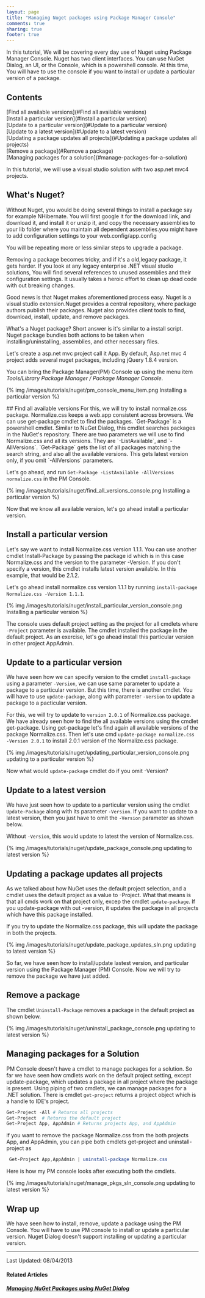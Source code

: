```yaml
---
layout: page
title: "Managing Nuget packages using Package Manager Console"
comments: true
sharing: true
footer: true
---
```

  
 In this tutorial, We will be covering every day use of Nuget using Package Manager Console. Nuget has two client interfaces. You can use NuGet Dialog, an UI, or the Console, which is a powershell console. At this time, You will have to use the console if you want to install or update a particular version of a package. 

## Contents

 <div>   [Find all available versions](#Find all available versions)</div>
 <div>   [Install a particular version](#Install a particular version)</div>
 <div>   [Update to a particular version](#Update to a particular version)</div>
 <div>   [Update to a latest version](#Update to a latest version)</div>
 <div>   [Updating a package updates all projects](#Updating a package updates all projects)</div>
 <div>   [Remove a package](#Remove a package)</div>
 <div>   [Managing packages for a solution](#manage-packages-for-a-solution)</div>
  

 In this tutorial, we will use a visual studio solution with two asp.net mvc4 projects. 


## What's Nuget?
  Without Nuget, you would be doing several things to install a package say for example NHibernate. You will first google it for the download link,
and download it, and install it or unzip it, and copy the necessary assemblies to your lib folder where you maintain all dependent assemblies.you might have to add configuration settings to your web.config/app.config 


 You will be repeating more or less similar steps to upgrade a package. 

 Removing a package becomes tricky, and if it's a old,legacy package, it gets harder. If you look at any legacy enterprise .NET visual studio solutions, You will find several references to unused assemblies and their configuration settings. It usually takes a heroic effort to clean up dead code with out breaking changes.

  Good news is that Nuget makes aforementioned process easy. Nuget is a visual studio extension.Nuget provides a central repository, where package authors publish their packages. Nuget also provides client tools to find, download, install, update, and remove packages.   
 
 What's a Nuget package? Short answer is it's similar to a install script. Nuget package bundles both actions to be taken when installing/uninstalling, assemblies, and other necessary files.

 Let's create a asp.net mvc project call it App. By default, Asp.net mvc 4 project adds several nuget packages, including jQuery 1.8.4 version. 

You can bring the Package Manager(PM) Console up using the menu item *Tools/Library Package Manager / Package Manager Console*. 

{% img /images/tutorials/nuget/pm_console_menu_item.png Installing a particular version  %}

<div id="Find all available versions"></div>
## Find all available versions 
 For this, we will try to install normalize.css package. Normalize.css keeps a web.app consistent across browsers. We can use get-package cmdlet to find the packages. `Get-Package` is a powershell cmdlet. Similar to NuGet Dialog, this cmdlet searches packages in the NuGet's repository. There are two parameters we will use to find Normalize.css and all its versions. They are `-ListAvailable`, and `-AllVersions`. `Get-Package` gets the list of all packages  matching  the search string, and also all the available versions. This gets latest version only, if you omit `-AllVersions` parameters.

  
Let's go ahead, and run
  `Get-Package -ListAvailable -AllVersions normalize.css` in the PM Console.  

{% img /images/tutorials/nuget/find_all_versions_console.png Installing a particular version  %}

Now that we know all available version, let's go ahead install a particular version.
<a id="Install a particular version"></a> 
## Install a particular version 
 Let's say we want to install Normalize.css version 1.1.1. You can use another cmdlet Install-Package by passing the package id which is in this case Normalize.css and the version to the parameter -Version. 
If you don't specify a version, this cmdlet installs latest version available. In this example, that would be 2.1.2. 

Let's go ahead install normalize.css version 1.1.1 by running `install-package Normalize.css -Version 1.1.1`.
 
{% img /images/tutorials/nuget/install_particular_version_console.png Installing a particular version  %}

The console uses default project setting as the project for all cmdlets where `-Project` parameter is available. The cmdlet installed the package in the default project.
As an exercise, let's go ahead install this particular version in other project AppAdmin. 
<a id="Update to a particular version"></a> 
## Update to a particular version 
 We have seen how we can specify version to the cmdlet `install-package` using a parameter `-Version`, we can use same parameter to update a package to a particular version. But this time, there is another cmdlet. You will have to use `update-package`, along with parameter `-Version` to update a package to a pacticular version.  
 
  For this, we will try to update to `version 2.0.1` of Normalize.css package. We have already seen how to find the all available versions using the cmdlet get-package. Using get-package let's find again all available versions of the package Normalize.css. Then let's use cmd `update-package normalize.css -Version 2.0.1` to install 2.0.1 version of the Normalize.css package.
 
{% img /images/tutorials/nuget/updating_particular_version_console.png  updating to a particular version  %}

Now what would `update-package` cmdlet do if you omit -Version? 
<a id="Update to a latest version"></a> 
## Update to a latest version 
 We have just seen how to update to a particular version using the cmdlet `Update-Package` along with its parameter `-Version`. If you want to update to a latest version, then you just have to omit the `-Version` parameter as shown below. 

 Without `-Version`, this would update to latest the version of Normalize.css. 

{% img /images/tutorials/nuget/update_package_console.png  updating to latest version  %}

<a id="Updating a package updates all projects"></a>
## Updating a package updates all projects
As we talked about how NuGet uses the default project selection, and a cmdlet 
uses the default project as a value to -Project. What that means is that all cmds work on that project only, excep the cmdlet `update-package`. If you update-package with out -version, it updates
the package in all projects which have this package installed. 

If you try to update the Normalize.css package, this will update the package in both the projects. 

{% img /images/tutorials/nuget/update_package_updates_sln.png  updating to latest version  %}

So far, we have seen how to install/update lastest version, and particular version using the Package Manager (PM) Console. Now we will try to remove the package we have just added.
<a id="Remove a package"></a> 
## Remove a package 

The cmdlet `Uninstall-Package` removes a package in the default project as shown below.  

{% img /images/tutorials/nuget/uninstall_package_console.png  updating to latest version  %}

<a id="manage-packages-for-a-solution"></a>
## Managing packages for a Solution
PM Console doesn't have a cmdlet to manage packages for a solution. So far we have seen how cmdlets work on the default project setting, except update-package, which updates a package in all project where the package is present. Using piping of two cmdlets, we can manage packages for a .NET solution.
There is cmdlet `get-project` returns a project object which is a handle to IDE's project.

``` powershell
Get-Project -All # Returns all projects
Get-Project  # Returns the default project
Get-Project App, AppAdmin # Returns projects App, and AppAdmin   
```
if you want to remove the package Normalize.css from the both projects App, and AppAdmin, you can pipe both cmdlets get-project and uninstall-project as
``` powershell
 Get-Project App,AppAdmin | uninstall-package Normalize.css
```
Here is how my PM console looks after executing both the cmdlets.

{% img /images/tutorials/nuget/manage_pkgs_sln_console.png  updating to latest version  %}

## Wrap up
We have seen how to install, remove, update a package using the PM Console. You will have to use PM console to install or update a particular version. Nuget Dialog doesn't support installing or updating a particular version. 





* * *
 Last Updated: 08/04/2013
 
#### Related Articles
##### [Managing NuGet Packages using NuGet Dialog](../using-dialog)
